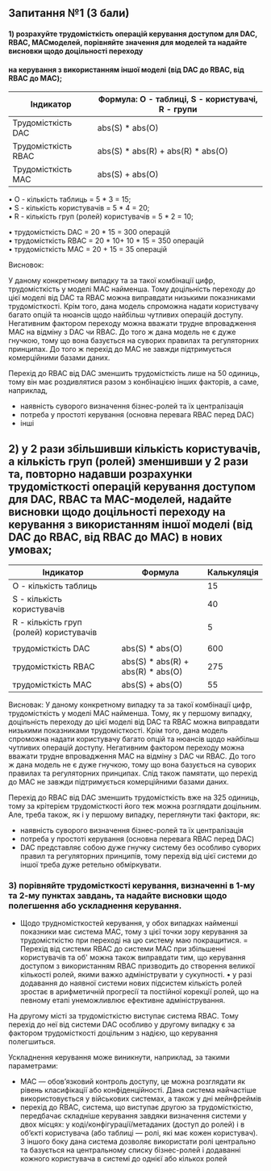 ## Запитання №1 (3 бали)


#### 1) розрахуйте трудомісткість операцій керування доступом для DAC, RBAC, MACмоделей, порівняйте значення для моделей та надайте висновки щодо доцільності переходу
#### на керування з використанням іншої моделі (від DAC до RBAC, від RBAC до MAC);


| Індикатор           | Формула: О - таблиці, S - користувачі, R - групи |
| ------------------- | ----------------------------------------------- |
| Трудомісткість DAC  | abs(S) * abs(O)                                 |
| Трудомісткість RBAC | abs(S) * abs(R) + abs(R) * abs(O)               |
| Трудомісткість MAC  | abs(S) + abs(O)                                 |

• O - кількість таблиць = 5 * 3 = 15; <br>
•	S - кількість користувачів = 5 * 4 = 20; <br>
•	R - кількість груп (ролей) користувачів = 5 * 2 = 10; <br>

• трудомісткість DAC = 20 * 15 = 300 операцій <br> 
• трудомісткість RBAC = 20 * 10+ 10 * 15 = 350 операцій <br>
• трудомісткість MAC = 20 + 15 = 35 операцій <br>

Висновок: 

У даному конкретному випадку та за такої комбінації цифр, трудомісткість у моделі MAC найменша. Тому доцільність переходу до цієї моделі від DAC та RBAC можна виправдати низькими показниками трудомісткості. 
Крім того, дана модель спроможна надати користувачу багато опцій та нюансів щодо найбільш чутливих операцій доступу.
Негативним фактором переходу можна вважати трудне впровадження MAC на відміну з DAC чи RBAC. До того ж дана модель не є дуже гнучкою, тому що вона базується на суворих правилах та регуляторних принципах. 
До того ж перехід до MAC не завжди підтримується комерційними базами даних. 

Перехід до RBAC від DAC зменшить трудомісткість лише на 50 одиниць, тому він має роздивлятися разом з конбінацією інших факторів, а саме, наприклад, 
- наявність суворого визначення бізнес-ролей та їх централізація
- потреба у простоті керування (основна перевага RBAC перед DAC)
- інші


## 2) у 2 рази збільшивши кількість користувачів, а кількість груп (ролей) зменшивши у 2 рази та, повторно надавши розрахунки трудомісткості операцій керування доступом для DAC, RBAC та MAC-моделей, надайте висновки щодо доцільності переходу на керування з використанням іншої моделі (від DAC до RBAC, від RBAC до MAC) в нових умовах;



| Індикатор                               | Формула                             | Калькуляція |
| --------------------------------------- | ----------------------------------- | ----------- |
| O - кількість таблиць                   |                                     | 15          |
| S - кількість користувачів              |                                     | 40          |
| R - кількість груп (ролей) користувачів |                                     | 5           |
|                                         |                                     |             |
| трудомісткість DAC                      | abs(S) * abs(O)                     | 600         |
| трудомісткість RBAC                     | abs(S) * abs(R) + abs(R) * abs(O)   | 275         |
| трудомісткість MAC                      | abs(S) + abs(O)                     | 55          |



Висновак: У даному конкретному випадку та за такої комбінації цифр, трудомісткість у моделі MAC найменша. 
Тому, як у першому випадку, доцільність переходу до цієї моделі від DAC та RBAC можна виправдати низькими показниками трудомісткості. Крім того, дана модель спроможна надати користувачу багато опцій та нюансів щодо найбільш чутливих операцій доступу.
Негативним фактором переходу можна вважати трудне впровадження MAC на відміну з DAC чи RBAC. До того ж дана модель не є дуже гнучкою, тому що вона базується на суворих правилах та регуляторних принципах. 
Слід також памятати, що перехід до MAC не завжди підтримується комерційними базами даних. 

Перехід до RBAC від DAC зменшить трудомісткість вже на 325 одиниць, тому за крітерієм трудомісткості його теж можна розглядати доцільним.
Але, треба також, як і у першому випадку, переглянути такі фактори, як:
- наявність суворого визначення бізнес-ролей та їх централізація
- потреба у простоті керування (основна перевага RBAC перед DAC)
- DAC представляє собою дуже гнучку систему без особливо суворих правил та регуляторних принципів, тому перехід від цієї системи до іншої треба дуже ретельно обміркувати. 


### 3) порівняйте трудомісткості керування, визначенні в 1-му та 2-му пунктах завдань, та надайте висновки щодо полегшення або ускладнення керування.

- Щодо трудномісткостей керування, у обох випадках найменші показники має система MAC, тому з цієї точки зору керування за трудомісткістю при переході на цю систему маю покращитися.
= Перехід від системи RBAC до системи MAC при збільшенні користувачів та об' можна також виправдати тим, що керування доступом з використанням RBAC призводить до створення великої кількості ролей, якими важко адмініструвати у сукупності. • у разі додавання до наявної системи нових підсистем кількість ролей зростає в
арифметичній прогресії та постійної корекції ролей, що на певному етапі унеможливлює ефективне адміністрування. 


На другому місті за трудомісткістю виступає система RBAC. Тому перехід до неї від системи DAC особливо у другому випадку є за фактором трудомісткості доцільним з надією, що керування полегшиться.  

Ускладнення керування може виникнути, наприклад, за такими параметрами:
- MAC — обов’язковий контроль доступу, це можна розглядати як рівень класифікації або конфіденційності. Дана система найчастіше використовується у військових системах, а також у дні мейнфреймів 
- перехід до RBAC, система, що виступає другою за трудомісткістю, передбачає складніше керування завдяки визначення системи у двох місцях: у коді/конфігурації/метаданих (доступ до ролей) і в об’єкті користувача (або таблиці — ролі, які має кожен користувач).
З іншого боку дана система дозволяє використати ролі центрально та базується на центральному списку бізнес-ролей і додаванні кожного користувача в системі до однієї або кількох ролей









